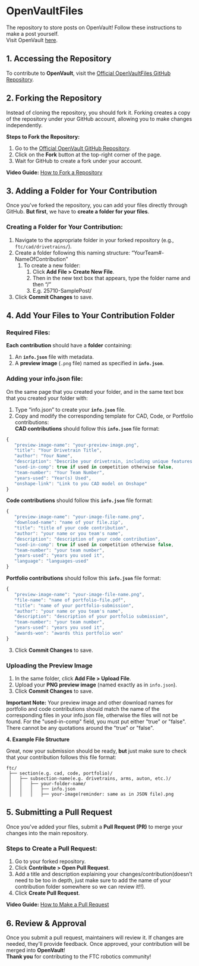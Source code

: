 # OpenVaultFiles
The repository to store posts on OpenVault! Follow these instructions to make a post yourself. <br>
Visit OpenVault [here](https://open-vault-phi.vercel.app/).

## **1\. Accessing the Repository**

To contribute to **OpenVault**, visit the [Official OpenVaultFiles GitHub Repository](https://github.com/AlpineRobotics25710/OpenVaultFiles). 

## **2\. Forking the Repository**

Instead of cloning the repository, you should fork it. Forking creates a copy of the repository under your GitHub account, allowing you to make changes independently.

**Steps to Fork the Repository:**

1. Go to the [Official OpenVault GitHub Repository](https://github.com/AlpineRobotics25710/OpenVaultFiles).  
2. Click on the **Fork** button at the top-right corner of the page.  
3. Wait for GitHub to create a fork under your account.

**Video Guide:** [How to Fork a Repository](https://www.youtube.com/watch?v=07quEzZ-sJE)

## **3\. Adding a Folder for Your Contribution**

Once you've forked the repository, you can add your files directly through GitHub. **But first**, we have to **create a folder for your files**.

### **Creating a Folder for Your Contribution:**

1. Navigate to the appropriate folder in your forked repository (e.g., `ftc/cad/drivetrains/`).  
2. Create a folder following this naming structure: “YourTeam\#-NameOfContribution”  
   1. To create a new folder:  
      1. Click **Add File \> Create New File**.  
      2. Then in the new text box that appears, type the folder name and then “/”  
      3. E.g. 25710-SamplePost/  
3. Click **Commit Changes** to save.

## **4\. Add Your Files to Your Contribution Folder**

### **Required Files:**

**Each contribution** should have a **folder** containing:

1. An **`info.json`** file with metadata.  
2. A **preview image** (`.png` file) named as specified in **`info.json`**.

### **Adding your info.json file:**

On the same page that you created your folder, and in the same text box that you created your folder with:

1. Type “info.json” to create your **`info.json`** file.  
2. Copy and modify the corresponding template for CAD, Code, or Portfolio contributions:  
   **CAD contributions** should follow this **`info.json`** file format:

```javascript
{
   "preview-image-name": "your-preview-image.png",
   "title": "Your Drivetrain Title",
   "author": "Your Name",
   "description": "Describe your drivetrain, including unique features.",
   "used-in-comp": true if used in competition otherwise false,
   "team-number": "Your Team Number",
   "years-used": "Year(s) Used",
   "onshape-link": "Link to you CAD model on Onshape"
}
```

   **Code contributions** should follow this **`info.json`** file format:

```javascript
{
   "preview-image-name": "your-image-file-name.png",
   "download-name": "name of your file.zip",
   "title": "title of your code contribution",
   "author": "your name or you team's name",
   "description": "description of your code contribution",
   "used-in-comp": true if used in competition otherwise false,
   "team-number": "your team number",
   "years-used": "years you used it",
   "language": "languages-used"
}
```

   **Portfolio contributions** should follow this **`info.json`** file format:

```javascript
{
   "preview-image-name": "your-image-file-name.png",
   "file-name": "name of portfolio-file.pdf",
   "title": "name of your portfolio-submission",
   "author": "your name or you team's name",
   "description": "description of your portfolio submission",
   "team-number": "your team number",
   "years-used": "years you used it",
   "awards-won": "awards this portfolio won"
}
```

3. Click **Commit Changes** to save.

### **Uploading the Preview Image**

1. In the same folder, click **Add File \> Upload File**.  
2. Upload your **PNG preview image** (named exactly as in `info.json`).  
3. Click **Commit Changes** to save.
<p>
   <strong>Important Note:</strong>
   Your preview image and other download names for portfolio and code contributions should match the name of the
   corresponding files in your info.json file, otherwise the files will not be found.
   For the "used-in-comp" field, you must put either "true" or "false". There cannot be any quotations around the
   "true" or "false".
</p>

**4\. Example File Structure**

Great, now your submission should be ready, **but** just make sure to check that your contribution follows this file format:

```
ftc/
 ├── section(e.g. cad, code, portfolio)/
 │   ├── subsection-name(e.g. drivetrains, arms, auton, etc.)/
 │   │   ├── your-folder-name/
 │   │   │   ├── info.json
 │   │   │   ├── your-image(reminder: same as in JSON file).png
```

## **5\. Submitting a Pull Request**

Once you've added your files, submit a **Pull Request (PR)** to merge your changes into the main repository.

### **Steps to Create a Pull Request:**

1. Go to your forked repository.  
2. Click **Contribute \> Open Pull Request**.  
3. Add a title and description explaining your changes/contribution(doesn’t need to be too in depth, just make sure to add the name of your contribution folder somewhere so we can review it\!\!).  
4. Click **Create Pull Request**.

**Video Guide:** [How to Make a Pull Request](https://www.youtube.com/watch?v=nCKdihvneS0)

## **6\. Review & Approval**

Once you submit a pull request, maintainers will review it. If changes are needed, they'll provide feedback. Once approved, your contribution will be merged into **OpenVault**\!   
**Thank you** for contributing to the FTC robotics community\!
